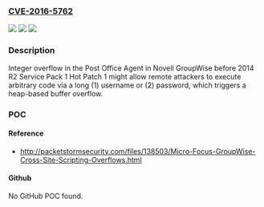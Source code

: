 ### [CVE-2016-5762](https://cve.mitre.org/cgi-bin/cvename.cgi?name=CVE-2016-5762)
![](https://img.shields.io/static/v1?label=Product&message=n%2Fa&color=blue)
![](https://img.shields.io/static/v1?label=Version&message=n%2Fa&color=blue)
![](https://img.shields.io/static/v1?label=Vulnerability&message=n%2Fa&color=brighgreen)

### Description

Integer overflow in the Post Office Agent in Novell GroupWise before 2014 R2 Service Pack 1 Hot Patch 1 might allow remote attackers to execute arbitrary code via a long (1) username or (2) password, which triggers a heap-based buffer overflow.

### POC

#### Reference
- http://packetstormsecurity.com/files/138503/Micro-Focus-GroupWise-Cross-Site-Scripting-Overflows.html

#### Github
No GitHub POC found.

